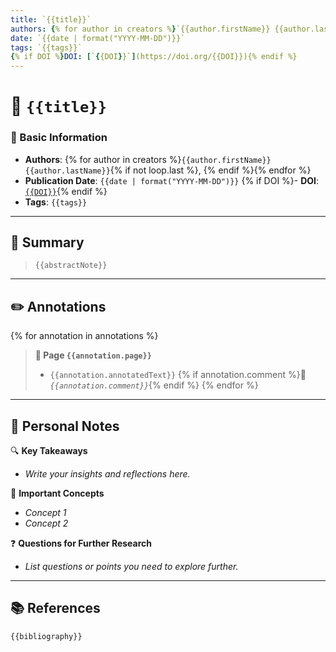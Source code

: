 ```yaml
---
title: `{{title}}`
authors: {% for author in creators %}`{{author.firstName}} {{author.lastName}}`{% if not loop.last %}, {% endif %}{% endfor %}
date: `{{date | format("YYYY-MM-DD")}}`
tags: `{{tags}}`
{% if DOI %}DOI: [`{{DOI}}`](https://doi.org/{{DOI}}){% endif %}
---
```


# 📖 `{{title}}`

### 📌 Basic Information
- **Authors**: {% for author in creators %}`{{author.firstName}} {{author.lastName}}`{% if not loop.last %}, {% endif %}{% endfor %}
- **Publication Date**: `{{date | format("YYYY-MM-DD")}}`
{% if DOI %}- **DOI**: [`{{DOI}}`](https://doi.org/{{DOI}}){% endif %}
- **Tags**: `{{tags}}`

---

## 📝 Summary
> `{{abstractNote}}`

---

## ✏️ Annotations
{% for annotation in annotations %}
> **📄 Page `{{annotation.page}}`**
> - `{{annotation.annotatedText}}`
> {% if annotation.comment %}💬 _`{{annotation.comment}}`_{% endif %}
{% endfor %}

---

## 🧐 Personal Notes
🔍 **Key Takeaways**  
- _Write your insights and reflections here._

📌 **Important Concepts**  
- _Concept 1_  
- _Concept 2_

❓ **Questions for Further Research**  
- _List questions or points you need to explore further._

---

## 📚 References
`{{bibliography}}`